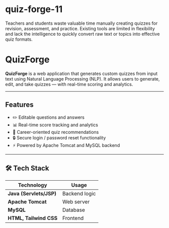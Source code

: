 # quiz-forge-11
Teachers and students waste valuable time manually creating  quizzes for revision, assessment, and practice. Existing tools are  limited in flexibility and lack the intelligence to quickly convert raw  text or topics into effective quiz formats.

# QuizForge 

**QuizForge** is a web application that generates custom quizzes from input text using Natural Language Processing (NLP). It allows users to generate, edit, and take quizzes — with real-time scoring and analytics.

---

## Features

- ✏️ Editable questions and answers  
- 📊 Real-time score tracking and analytics  
- 🎯 Career-oriented quiz recommendations  
- 🔒 Secure login / password reset functionality  
- ⚡ Powered by Apache Tomcat and MySQL backend  

---

## 🛠 Tech Stack

| Technology      | Usage |
|-----------------|-------|
| **Java (Servlets/JSP)** | Backend logic |
| **Apache Tomcat** | Web server |
| **MySQL** | Database |
| **HTML, Tailwind CSS** | Frontend |
